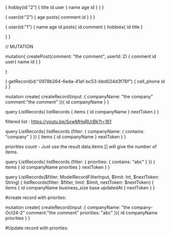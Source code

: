 {
  hobby(id:"2") {
    title
    id
    user {
      name
      age
      id
    }
  }
}


{
  user(id:"2") {
		age
    posts{
      comment
      id
    }
  }
}



{
  user(id:"1") {
    name
		age
    id
    posts{
      id
      comment
    }
		hobbies{
      id
      title
    }

  }
}

// MUTATION 

mutation{
  createPost(comment: "the comment", userId: 2) {
    comment
			id
    	user{
        name
        id
      }
  }
    
}




{
  getRecord(id:"0978b264-6eda-41af-bc53-bbd024d3f76f") {
    cell_phone
    id
  }
}


mutation create{
  createRecord(input :{
    companyName: "the company"
    comment:"the comment"
  }){
    id
    companyName
  }
}

query ListRecords{
  listRecords {
    items {
      id
      companyName
    }
    nextToken
  }
}

filtered list :  https://youtu.be/SxwMHqRUrBk?t=161

query ListRecords{
  listRecords (filter: {
    companyName: {
      contains: "company"
    }
  }) {
    items {
      id
      companyName
    }
    nextToken
  }
}

priorities count - Just use the result data.items [] will give the number of items. 

query ListRecords{
  listRecords (filter: {
    priorities: {
      contains: "abc"
    }
  }) {
    items {
      id
      companyName
      priorities
    }
    nextToken
  }
}


query ListRecords($filter: ModelRecordFilterInput, $limit: Int, $nextToken: String) {
  listRecords(filter: $filter, limit: $limit, nextToken: $nextToken) {
    items {
      id
      companyName
      business_size
      base
      updatedAt
    }
    nextToken
  }
}

#create record with priorties:

mutation create{
  createRecord(input :{
    companyName: "the company-Oct24-2"
    comment:"the comment"
    priorities: "abc"
  }){
    id
    companyName
    priorities
  }
}

#Update record with priorties:


